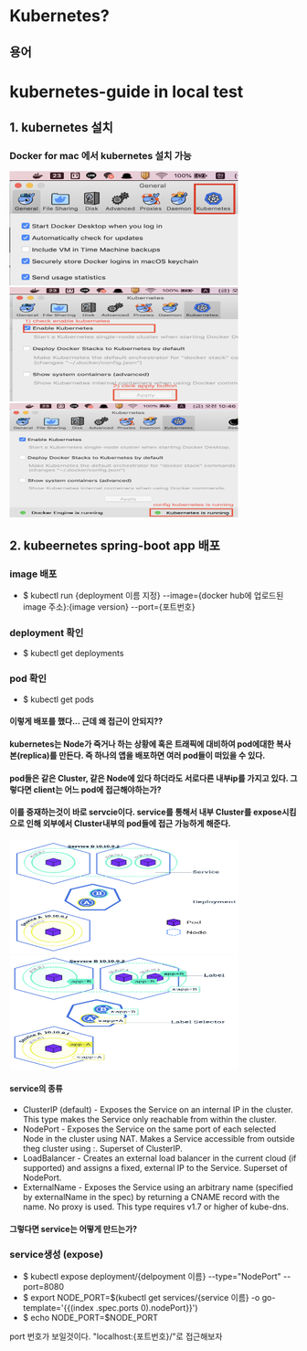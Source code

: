 # Kubernetes?


## 용어
# kubernetes-guide in local test

## 1. kubernetes 설치

### Docker for mac 에서 kubernetes 설치 가능
<img src="/images/install_kubernetes_1.png" width="400" height = "200"> <img src="/images/install_kubernetes_2.png" width="400" height = "200"><img src="/images/install_kubernetes_3.png" width="400" height = "200">


## 2. kubeernetes spring-boot app 배포

### image 배포

* $ kubectl run {deployment 이름 지정} --image={docker hub에 업로드된 image 주소}:{image version} --port={포트번호}

### deployment 확인
* $ kubectl get deployments 

### pod 확인
* $ kubectl get pods

#### 이렇게 배포를 했다... 근데 왜 접근이 안되지??
#### kubernetes는 Node가 죽거나 하는 상황에 혹은 트래픽에 대비하여 pod에대한 복사본(replica)를 만든다. 즉 하나의 앱을 배포하면 여러 pod들이 떠있을 수 있다.
#### pod들은 같은 Cluster, 같은 Node에 있다 하더라도 서로다른 내부ip를 가지고 있다. 그렇다면 client는 어느 pod에 접근해야하는가?
#### 이를 중재하는것이 바로 servcie이다. service를 통해서 내부 Cluster를 expose시킴으로 인해 외부에서 Cluster내부의 pod들에 접근 가능하게 해준다.
<img src="/images/pods_and_service_relation.png" width="400" height = "200"> <img src="/images/pods_and_service_relation2.png" width="400" height = "200">

#### service의 종류

* ClusterIP (default) - Exposes the Service on an internal IP in the cluster. This type makes the Service only reachable from within the cluster.
* NodePort - Exposes the Service on the same port of each selected Node in the cluster using NAT. Makes a Service accessible from outside theg cluster using <NodeIP>:<NodePort>. Superset of ClusterIP.
* LoadBalancer - Creates an external load balancer in the current cloud (if supported) and assigns a fixed, external IP to the Service. Superset of NodePort.
* ExternalName - Exposes the Service using an arbitrary name (specified by externalName in the spec) by returning a CNAME record with the name. No proxy is used. This type requires v1.7 or higher of kube-dns.
#### 그렇다면 service는 어떻게 만드는가?

### service생성 (expose)
* $ kubectl expose deployment/{delpoyment 이름} --type="NodePort" --port=8080
* $ export NODE_PORT=$(kubectl get services/{service 이름} -o go-template='{{(index .spec.ports 0).nodePort}}')
* $ echo NODE_PORT=$NODE_PORT

port 번호가 보일것이다. "localhost:{포트번호}/"로 접근해보자


